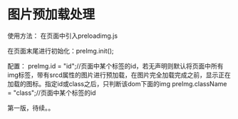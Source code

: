 图片预加载处理
==========

使用方法：
  在页面中引入preloadimg.js
  
  在页面末尾进行初始化：preImg.init();
  
  配置：
        preImg.id = "id";//页面中某个标签的id，若无声明则默认将页面中所有img标签，带有srcd属性的图片进行预加载，在图片完全加载完成之前，显示正在加载的图标。指定id或class之后，只判断该dom下面的img
        preImg.className = "class";//页面中某个标签的id
        
  第一版，待续。。


